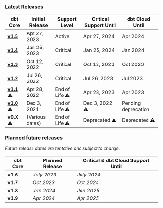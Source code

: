 ### Latest Releases

| dbt Core                                                   | Initial Release | Support Level | Critical Support Until  | dbt Cloud Until |
|------------------------------------------------------------|-----------------|---------------|-------------------------|-----------------|
| [**v1.5**](/guides/migration/versions/upgrading-to-v1.5)   | Apr 27, 2023    | Active        | Apr 27, 2024            | Apr 2024        |
| [**v1.4**](/guides/migration/versions/upgrading-to-v1.4)   | Jan 25, 2023    | Critical      | Jan 25, 2024            | Jan 2024        |
| [**v1.3**](/guides/migration/versions/upgrading-to-v1.3)   | Oct 12, 2022    | Critical      | Oct 12, 2023            | Oct 2023        |
| [**v1.2**](/guides/migration/versions/upgrading-to-v1.2)   | Jul 26, 2022    | Critical      | Jul 26, 2023            | Jul 2023        |
| [**v1.1**](/guides/migration/versions/upgrading-to-v1.1) ⚠️ | Apr 28, 2022    | End of Life ⚠️ | Apr 28, 2023            | Apr 2023        |
| [**v1.0**](/guides/migration/versions/upgrading-to-v1.0) ⚠️ | Dec 3, 2021     | End of Life ⚠️ | Dec 3, 2022 ⚠️           | Pending deprecation|
|  **v0.X** ⚠️                                                | (Various dates) | End of Life ⚠️ | Deprecated ⚠️            | Deprecated ⚠️    |

### Planned future releases

_Future release dates are tentative and subject to change._

| dbt Core | Planned Release | Critical & dbt Cloud Support Until  |
|----------|-----------------|-------------------------------------|
| **v1.6** | _July 2023_     | _July 2024_                         |
| **v1.7** | _Oct 2023_      | _Oct 2024_                          |
| **v1.8** | _Jan 2024_      | _Jan 2025_                          |
| **v1.9** | _Apr 2024_      | _Apr 2025_                          |